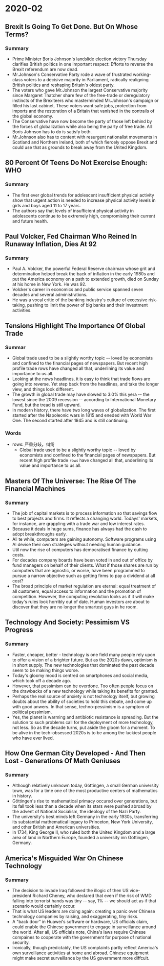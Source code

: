 # 2020-02

## Brexit Is Going To Get Done. But On Whose Terms?

### Summary

- Prime Minister Boris Johnson's landslide election victory Thursday clarifies British politics in one important respect: Efforts to reverse the Brexit referendum are now dead.
- Mr.Johnson's Conservative Party rode a wave of frustrated working-class voters to a decisive majority in Parliament, radically realigning British politics and reshaping Britain's oldest party.
- The voters who gave Mr.Johnson the largest Conservative majority since Margaret Thatcher share few of the free-trade or deregulatory instincts of the Brexiteers who masterminded Mr.Johnson's campaign or filled his last cabinet. These voters want safe jobs, protection from imports and the restoration of a Britain that vanished in the contrails of the global economy.
- The Conservative have now become the party of those left behind by the forces of globalization while also being the party of free trade. All Boris Johnson has to do is satisfy both.
- Mr.Johnson also has to content with resurgent nationalist movements in Scotland and Northern Ireland, both of which fiercely oppose Brexit and could use that as grounds to break away from the United Kingdom.

## 80 Percent Of Teens Do Not Exercise Enough: WHO

### Summary

- The first ever global trends for adolescent insufficient physical activity show that urgent action is needed to increase physical activity levels in girls and boys aged 11 to 17 years.
- The authors say that levels of insufficient physical activity in adolescents continue to be extremely high, compromising their current and future health.

## Paul Volcker, Fed Chairman Who Reined In Runaway Inflation, Dies At 92

### Summary

- Paul A. Volcker, the powerful Federal Reserve chairman whose grit and determination helped break the back of inflation in the early 1980s and put the America economy on a path to extended growth, died on Sunday at his home in New York. He was 92.
- Volcker's career in economics and public service spanned seven decades and several administrations.
- He was a vocal critic of the banking industry's culture of excessive risk-taking, pushing to limit the power of big banks and their investment activities.

## Tensions Highlight The Importance Of Global Trade

### Summar

- Global trade used to be a slightly worthy topic -- loved by economists and confined to the financial pages of newspapers. But recent high profile trade rows have changed all that, underlining its value and importance to us all.
- Looking at the news headlines, it is easy to think that trade flows are going into reverse. Yet step back from the headlines, and take the longer view, and things look different.
- The growth in global trade may have slowed to 3.0% this yera -- the lowest since the 2009 recession -- according to International Monetary Fund, but the tread is still upward.
- In modern history, there have two long waves of globalization. The first started after the Napoleonic wars in 1815 and eneded with World War One. The second started after 1945 and is still continuing.

### Words

- rows: 严重分歧，纠纷
  - Global trade used to be a slightly worthy topic -- loved by economists and confined to the financial pages of newspapers. But recent high profile trade `rows` have changed all that, underlining its value and importance to us all.

## Masters Of The Universe: The Rise Of The Financial Machines

### Summary

- The job of capital markets is to process information so that savings flow to best projects and firms. It reflects a changing world. Todays' markets, for instance, are grappling with a trade war and low interest rates.
- Because it deals in huge sums, finance has always had the cash to adopt breakthroughs early.
- All te while, computers are gaining autonomy. Software programs using AI devise their own strategies without needing human guidance.
- Util now the rise of computers has democratised finance by cutting costs.
- For decades company boards have been voted in and out of office by fund managers on behalf of their clients. What if those shares are run by computers that are agnostic, or worse, have been programmed to pursue a narrow objective such as getting firms to pay a dividend at all cost?
- The broad principle of market regulation are eternal: equal treatment of all customers, equal access to information and the promotion of competition. However, the computing revolution looks as if it will make today's rules look horribly out of date. Human investors are about to discover that they are no longer the smartest guys in he room.

## Technology And Society: Pessimism VS Progress

### Summary

- Faster, cheaper, better - technology is one field many people rely upon to offer a vision of a brighter future. But as the 2020s dawn, optimism is in short supply. The new technologies that dominated the past decade seem to be making things worse.
- Today's gloomy mood is centred on smartphones and social media, which took off a decade ago.
- However, that pessimism can be overdone. Too often people focus on the drawbacks of a new technology while taking its benefits for granted.
- Perhaps the real source of anxiety is not technology itself, but growing doubts about the ability of societies to hold this debate, and come up with good anwers. In that sense, techno-pessimism is a symptom of political pessimism.
- Yes, the planet is warming and antibiotic resistance is spreading. But the solution to such problems call for the deployment of more technology, not less. So as the decade turns, put aside the gloom for a moment. To be alive in the tech-obsessed 2020s is to be among the luckiest people who have ever lived.

## How One German City Developed - And Then Lost - Generations Of Math Geniuses

### Summary

- Although relatively unknown today, Göttingen, a small German university town, was for a time one of the most productive centers of mathematics in history.
- Göttingen's rise to mathematical primacy occured over generations, but its fall took less than a decade when its stars were pushed abroad by the advent of National Socialism, the ideology of the Nazi Party.
- The university's best minds left Germany in the early 1930s, transferring its substantial mathematical legacy to Princeton, New York University, and other British and American universities.
- In 1734, King George II, who ruled both the United Kingdom and a large area of land in Northern Europe, founded a university inn Göttingen, Germany.

## America's Misguided War On Chinese Technology

### Summary

- The decision to invade Iraq followed the illogic of then US vice-president Richard Cheney, who declared that even if the risk of WMD falling into terrorist hands was tiny -- say, 1% -- we should act as if that scenario would certainly occur.
- That is what US leaders are doing again: creating a panic over Chinese technology companies by raising, and exaggerating, tiny risks.
- A "back door" in Huawei's software or hardware, US officials claim, could enable the Chinese government to engage in surveillance around the world. After all, US officials note, China's laws require Chinese compaines to cooperate with the government for purpose of national security.
- Ironically, though predictably, the US complaints partly reflect America's own surveillance activities at home and abroad. Chinese equipment might make secret surveillance by the US government more diffcult.
